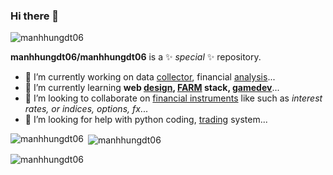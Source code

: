 ### Hi there 👋

<p align="left"> <img src="https://komarev.com/ghpvc/?username=manhhungdt06&label=Profile%20views&color=0e75b6&style=flat" alt="manhhungdt06" /> </p>

**manhhungdt06/manhhungdt06** is a ✨ _special_ ✨ repository.

- 🔭 I’m currently working on data [collector](https://scrapy.org/), financial [analysis](https://github.com/wesm/pydata-book)...
- 🌱 I’m currently learning **web [design](https://www.udemy.com/course/complete-web-designer-mobile-designer-zero-to-mastery), [FARM](https://www.udemy.com/course/fastapi-the-complete-course) stack, [gamedev](https://www.gamedev.tv/courses/1462117)**...
- 👯 I’m looking to collaborate on [financial instruments](https://www.investopedia.com/terms/f/financialinstrument.asp) like such as *interest rates, or indices, options, fx*...
- 🤔 I’m looking for help with python coding, [trading](https://github.com/darwinex/DarwinexLabs) system...

<p><img align="left" src="https://github-readme-stats.vercel.app/api/top-langs?username=manhhungdt06&show_icons=true&locale=en&layout=compact" alt="manhhungdt06" /></p>

<p>&nbsp;<img align="center" src="https://github-readme-stats.vercel.app/api?username=manhhungdt06&show_icons=true&locale=en" alt="manhhungdt06" /></p>
<p><img align="center" src="https://github-readme-streak-stats.herokuapp.com/?user=manhhungdt06&" alt="manhhungdt06" /></p>
